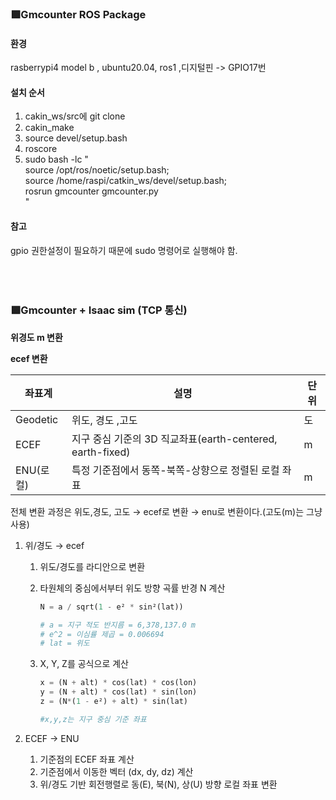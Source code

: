 ### 🟩Gmcounter ROS Package
#### 환경
rasberrypi4 model b , ubuntu20.04, ros1 
,디지털핀 -> GPIO17번
#### 설치 순서
1. cakin_ws/src에 git clone
2. cakin_make
3. source devel/setup.bash
4. roscore 
5. sudo bash -lc "\
  source /opt/ros/noetic/setup.bash; \
  source /home/raspi/catkin_ws/devel/setup.bash; \
  rosrun gmcounter gmcounter.py\
"
#### 참고
gpio 권한설정이 필요하기 때문에 sudo 명령어로 실행해야 함.  <br><br><br><br>
####  


### 🟩Gmcounter + Isaac sim (TCP 통신)


**위경도 m 변환**

**ecef 변환**

| 좌표계 | 설명 | 단위 |
| --- | --- | --- |
| Geodetic | 위도, 경도 ,고도 | 도 |
| ECEF | 지구 중심 기준의 3D 직교좌표(earth-centered, earth-fixed) | m |
| ENU(로컬) | 특정 기준점에서 동쪽-북쪽-상향으로 정렬된 로컬 좌표 | m |

전체 변환 과정은 위도,경도, 고도 → ecef로 변환 → enu로 변환이다.(고도(m)는 그냥 사용)

1. 위/경도 → ecef
    1. 위도/경도를 라디안으로 변환
    2. 타원체의 중심에서부터 위도 방향 곡률 반경 N 계산
        
        ```python
        N = a / sqrt(1 - e² * sin²(lat))
        
        # a = 지구 적도 반지름 = 6,378,137.0 m
        # e^2 = 이심률 제곱 = 0.006694
        # lat = 위도
        ```
        
    3. X, Y, Z를 공식으로 계산
        
        ```python
        x = (N + alt) * cos(lat) * cos(lon)
        y = (N + alt) * cos(lat) * sin(lon)
        z = (N*(1 - e²) + alt) * sin(lat)
        
        #x,y,z는 지구 중심 기준 좌표
        ```
        
2. ECEF → ENU
    1. 기준점의 ECEF 좌표 계산
    2. 기준점에서 이동한 벡터 (dx, dy, dz) 계산
    3. 위/경도 기반 회전행렬로 동(E), 북(N), 상(U) 방향 로컬 좌표 변환
